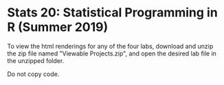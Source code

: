 # Stats 20: Statistical Programming in R (Summer 2019)

To view the html renderings for any of the four labs, download and unzip the zip file named "Viewable Projects.zip", and open the desired lab file in the unzipped folder.

Do not copy code.
